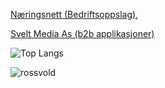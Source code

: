 

[Næringsnett (Bedriftsoppslag)](https://naeringsnett.no), 

[Svelt Media As (b2b applikasjoner)](https://sveltmedia.no)


![Top Langs](https://github-readme-stats.vercel.app/api/top-langs/?username=theIbraDev&hide_progress=true)

<p><img align="center" src="https://github-readme-streak-stats.herokuapp.com/?user=theIbradev&" alt="rossvold" /></p>
